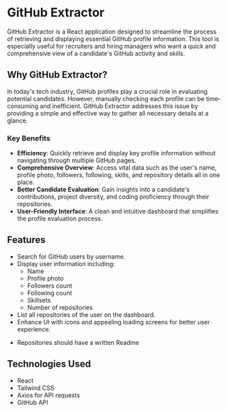 # GitHub Extractor

GitHub Extractor is a React application designed to streamline the process of retrieving and displaying essential GitHub profile information. This tool is especially useful for recruiters and hiring managers who want a quick and comprehensive view of a candidate's GitHub activity and skills.

## Why GitHub Extractor?

In today's tech industry, GitHub profiles play a crucial role in evaluating potential candidates. However, manually checking each profile can be time-consuming and inefficient. GitHub Extractor addresses this issue by providing a simple and effective way to gather all necessary details at a glance.

### Key Benefits

- **Efficiency**: Quickly retrieve and display key profile information without navigating through multiple GitHub pages.
- **Comprehensive Overview**: Access vital data such as the user's name, profile photo, followers, following, skills, and repository details all in one place.
- **Better Candidate Evaluation**: Gain insights into a candidate's contributions, project diversity, and coding proficiency through their repositories.
- **User-Friendly Interface**: A clean and intuitive dashboard that simplifies the profile evaluation process.

## Features

- Search for GitHub users by username.
- Display user information including:
  - Name
  - Profile photo
  - Followers count
  - Following count
  - Skillsets
  - Number of repositories
- List all repositories of the user on the dashboard.
- Enhance UI with icons and appealing loading screens for better user experience.
- <p className='text-red-700'>Repositories should have a written Readme</p>

## Technologies Used

- React
- Tailwind CSS
- Axios for API requests
- GitHub API
